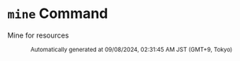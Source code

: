 # `mine` Command

Mine for resources

<div align="center"><sub>Automatically generated at 09/08/2024, 02:31:45 AM JST (GMT+9, Tokyo)</sub></div>
